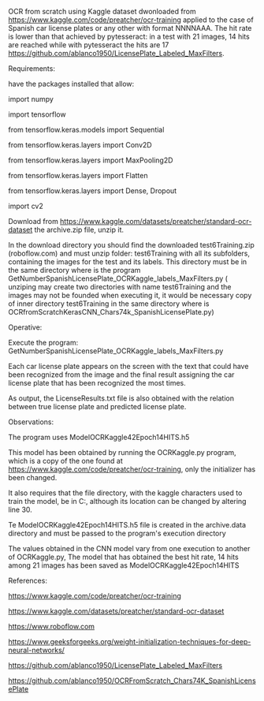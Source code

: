OCR from scratch using Kaggle dataset dwonloaded from https://www.kaggle.com/code/preatcher/ocr-training  applied to the case of Spanish car license plates or any other with format NNNNAAA. The hit rate is lower than that achieved by pytesseract: in a test with 21 images, 14 hits are reached while with pytesseract the hits are 17 https://github.com/ablanco1950/LicensePlate_Labeled_MaxFilters.

Requirements:

have the packages installed that allow:

import numpy

import tensorflow

from tensorflow.keras.models import Sequential

from tensorflow.keras.layers import Conv2D

from tensorflow.keras.layers import MaxPooling2D

from tensorflow.keras.layers import Flatten

from tensorflow.keras.layers import Dense, Dropout

import cv2

Download from https://www.kaggle.com/datasets/preatcher/standard-ocr-dataset the archive.zip file, unzip it.

In the download directory you should find the downloaded test6Training.zip (roboflow.com) and must unzip folder: test6Training with all its subfolders, containing the images for the test and its labels. This directory must be in the same directory where is the program GetNumberSpanishLicensePlate_OCRKaggle_labels_MaxFilters.py ( unziping may create two directories with name test6Training and the images may not be founded when executing it, it would be necessary copy of inner directory test6Training in the same directory where is OCRfromScratchKerasCNN_Chars74k_SpanishLicensePlate.py)

Operative:

Execute the program: GetNumberSpanishLicensePlate_OCRKaggle_labels_MaxFilters.py

Each car license plate appears on the screen with the text that could have been recognized from the image and the final result assigning the car license plate that has been recognized the most times.

As output, the LicenseResults.txt file is also obtained with the relation between true license plate and predicted license plate.

Observations:

The program uses ModelOCRKaggle42Epoch14HITS.h5 

This model has been obtained by running the OCRKaggle.py program, which is a copy of the one found at https://www.kaggle.com/code/preatcher/ocr-training, only the initializer has been changed.

It also requires that the file directory, with the kaggle characters used to train the model, be in C:, although its location can be changed by altering line 30.

Te ModelOCRKaggle42Epoch14HITS.h5 file is created in the archive.data directory and must be passed to the program's execution directory

The values obtained in the CNN model vary from one execution to another of OCRKaggle.py, The model that has obtained the best hit rate, 14 hits among 21 images has been saved as ModelOCRKaggle42Epoch14HITS

References:

https://www.kaggle.com/code/preatcher/ocr-training

https://www.kaggle.com/datasets/preatcher/standard-ocr-dataset

https://www.roboflow.com

https://www.geeksforgeeks.org/weight-initialization-techniques-for-deep-neural-networks/
   
https://github.com/ablanco1950/LicensePlate_Labeled_MaxFilters

https://github.com/ablanco1950/OCRFromScratch_Chars74K_SpanishLicensePlate
